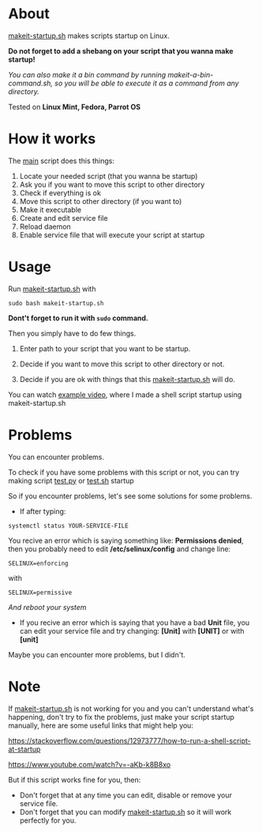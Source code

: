 # About
[makeit-startup.sh](https://github.com/1RaY-1/bash-startup/blob/main/makeit-startup.sh) makes scripts startup on Linux.

**Do not forget to add a shebang on your script that you wanna make startup!**

*You can also make it a bin command by running makeit-a-bin-command.sh, so you will be able to execute it as a command from any directory.*

Tested on **Linux Mint, Fedora, Parrot OS**
# How it works
The [main](https://github.com/1RaY-1/bash-startup/blob/main/makeit-startup.sh) script does this things:

1. Locate your needed script (that you wanna be startup)
2. Ask you if you want to move this script to other directory
3. Check if everything is ok
4. Move this script to other directory (if you want to)
5. Make it executable
6. Create and edit service file
7. Reload daemon
8. Enable service file that will execute your script at startup

# Usage
Run [makeit-startup.sh](https://github.com/1RaY-1/bash-startup/blob/main/makeit-startup.sh) with
```
sudo bash makeit-startup.sh
```

**Dont't forget to run it with `sudo` command.**

Then you simply have to do few things.

1. Enter path to your script that you want to be startup.

2. Decide if you want to move this script to other directory or not.

3. Decide if you are ok with things that this [makeit-startup.sh](https://github.com/1RaY-1/bash-startup/blob/main/makeit-startup.sh) will do.

You can watch [example video](https://github.com/1RaY-1/linux-startup/blob/main/example.mp4), where I made a shell script startup using makeit-startup.sh

# Problems
You can encounter problems.

To check if you have some problems with this script or not, you can try making script [test.py](https://github.com/1RaY-1/linux-startup/blob/main/test/test.py) or [test.sh](https://github.com/1RaY-1/bash-startup/blob/main/test/test.sh) startup

So if you encounter problems, let's see some solutions for some problems.

- If after typing: 
```
systemctl status YOUR-SERVICE-FILE
```
You recive an error which is saying something like: **Permissions denied**, then you probably need to edit **/etc/selinux/config** and change line:
```
SELINUX=enforcing 
```
with
```
SELINUX=permissive
```

*And reboot your system*


- If you recive an error which is saying that you have a bad **Unit** file, you can edit your service file and try changing:
**[Unit]** with **[UNIT]** or with **[unit]**

Maybe you can encounter more problems, but I didn't.

# Note
If [makeit-startup.sh](https://github.com/1RaY-1/bash-startup/blob/main/makeit-startup.sh) is not working for you and you can't understand what's happening, don't try to fix the problems, just make your script startup manually, here are some useful links that might help you:

https://stackoverflow.com/questions/12973777/how-to-run-a-shell-script-at-startup

https://www.youtube.com/watch?v=-aKb-k8B8xo

But if this script works fine for you, then:
- Don't forget that at any time you can edit, disable or remove your service file.
- Don't forget that you can modify [makeit-startup.sh](https://github.com/1RaY-1/bash-startup/blob/main/makeit-startup.sh) so it will work perfectly for you.
